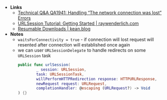 - **Links**
	- [Technical Q&A QA1941: Handling “The network connection was lost” Errors](https://developer.apple.com/library/archive/qa/qa1941/_index.html#//apple_ref/doc/uid/DTS40017602)
	- [URLSession Tutorial: Getting Started | raywenderlich.com](https://www.raywenderlich.com/3244963-urlsession-tutorial-getting-started#toc-anchor-009)
	- [Resumable Downloads | kean.blog](https://kean.blog/post/resumable-downloads)
- **Notes**
	- `waitsForConnectivity = true` - if connection will lost request will resented after connection will established once again
	- we can user `URLSessionDelegate` to handle redirects on some `URLSession` task
		```swift
		public func urlSession(
				_ session: URLSession,
				task: URLSessionTask,
				willPerformHTTPRedirection response: HTTPURLResponse,
				newRequest request: URLRequest,
				completionHandler: @escaping (URLRequest?) -> Void
		) {}
		```